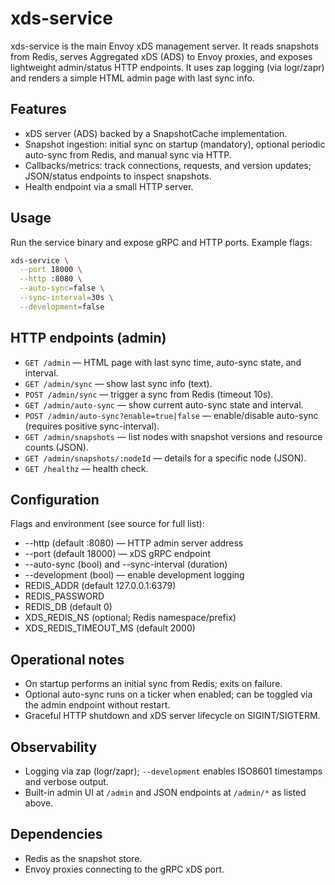 # xds-service

xds-service is the main Envoy xDS management server. It reads snapshots from Redis, serves Aggregated xDS (ADS) to Envoy proxies, and exposes lightweight admin/status HTTP endpoints. It uses zap logging (via logr/zapr) and renders a simple HTML admin page with last sync info.

## Features
- xDS server (ADS) backed by a SnapshotCache implementation.
- Snapshot ingestion: initial sync on startup (mandatory), optional periodic auto-sync from Redis, and manual sync via HTTP.
- Callbacks/metrics: track connections, requests, and version updates; JSON/status endpoints to inspect snapshots.
- Health endpoint via a small HTTP server.

## Usage
Run the service binary and expose gRPC and HTTP ports. Example flags:

```bash
xds-service \
  --port 18000 \
  --http :8080 \
  --auto-sync=false \
  --sync-interval=30s \
  --development=false
```

## HTTP endpoints (admin)
- `GET /admin` — HTML page with last sync time, auto-sync state, and interval.
- `GET /admin/sync` — show last sync info (text).
- `POST /admin/sync` — trigger a sync from Redis (timeout 10s).
- `GET /admin/auto-sync` — show current auto-sync state and interval.
- `POST /admin/auto-sync?enable=true|false` — enable/disable auto-sync (requires positive sync-interval).
- `GET /admin/snapshots` — list nodes with snapshot versions and resource counts (JSON).
- `GET /admin/snapshots/:nodeId` — details for a specific node (JSON).
- `GET /healthz` — health check.

## Configuration
Flags and environment (see source for full list):
- --http (default :8080) — HTTP admin server address
- --port (default 18000) — xDS gRPC endpoint
- --auto-sync (bool) and --sync-interval (duration)
- --development (bool) — enable development logging
- REDIS_ADDR (default 127.0.0.1:6379)
- REDIS_PASSWORD
- REDIS_DB (default 0)
- XDS_REDIS_NS (optional; Redis namespace/prefix)
- XDS_REDIS_TIMEOUT_MS (default 2000)

## Operational notes
- On startup performs an initial sync from Redis; exits on failure.
- Optional auto-sync runs on a ticker when enabled; can be toggled via the admin endpoint without restart.
- Graceful HTTP shutdown and xDS server lifecycle on SIGINT/SIGTERM.

## Observability
- Logging via zap (logr/zapr); `--development` enables ISO8601 timestamps and verbose output.
- Built-in admin UI at `/admin` and JSON endpoints at `/admin/*` as listed above.

## Dependencies
- Redis as the snapshot store.
- Envoy proxies connecting to the gRPC xDS port.
